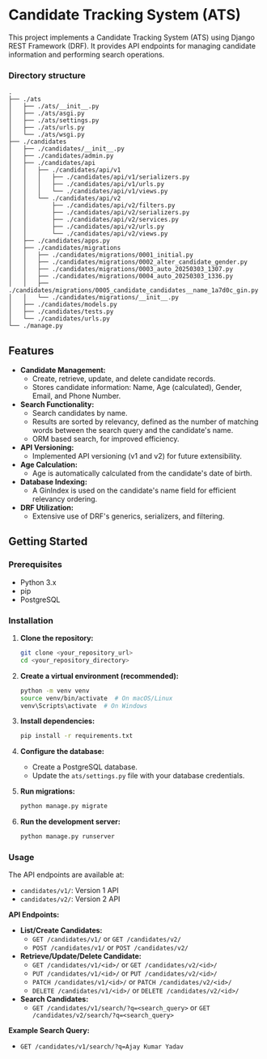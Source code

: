 # Candidate Tracking System (ATS)

This project implements a Candidate Tracking System (ATS) using Django REST Framework (DRF). It provides API endpoints for managing candidate information and performing search operations.


### Directory structure
``` 
.
├── ./ats
│   ├── ./ats/__init__.py
│   ├── ./ats/asgi.py
│   ├── ./ats/settings.py
│   ├── ./ats/urls.py
│   └── ./ats/wsgi.py
├── ./candidates
│   ├── ./candidates/__init__.py
│   ├── ./candidates/admin.py
│   ├── ./candidates/api
│   │   ├── ./candidates/api/v1
│   │   │   ├── ./candidates/api/v1/serializers.py
│   │   │   ├── ./candidates/api/v1/urls.py
│   │   │   └── ./candidates/api/v1/views.py
│   │   └── ./candidates/api/v2
│   │       ├── ./candidates/api/v2/filters.py
│   │       ├── ./candidates/api/v2/serializers.py
│   │       ├── ./candidates/api/v2/services.py
│   │       ├── ./candidates/api/v2/urls.py
│   │       └── ./candidates/api/v2/views.py
│   ├── ./candidates/apps.py
│   ├── ./candidates/migrations
│   │   ├── ./candidates/migrations/0001_initial.py
│   │   ├── ./candidates/migrations/0002_alter_candidate_gender.py
│   │   ├── ./candidates/migrations/0003_auto_20250303_1307.py
│   │   ├── ./candidates/migrations/0004_auto_20250303_1336.py
│   │   ├── ./candidates/migrations/0005_candidate_candidates__name_1a7d0c_gin.py
│   │   └── ./candidates/migrations/__init__.py
│   ├── ./candidates/models.py
│   ├── ./candidates/tests.py
│   └── ./candidates/urls.py
└── ./manage.py
```


## Features

* **Candidate Management:**
    * Create, retrieve, update, and delete candidate records.
    * Stores candidate information: Name, Age (calculated), Gender, Email, and Phone Number.
* **Search Functionality:**
    * Search candidates by name.
    * Results are sorted by relevancy, defined as the number of matching words between the search query and the candidate's name.
    * ORM based search, for improved efficiency.
* **API Versioning:**
    * Implemented API versioning (v1 and v2) for future extensibility.
* **Age Calculation:**
    * Age is automatically calculated from the candidate's date of birth.
* **Database Indexing:**
    * A GinIndex is used on the candidate's name field for efficient relevancy ordering.
* **DRF Utilization:**
    * Extensive use of DRF's generics, serializers, and filtering.

## Getting Started

### Prerequisites

* Python 3.x
* pip
* PostgreSQL

### Installation

1.  **Clone the repository:**

    ```bash
    git clone <your_repository_url>
    cd <your_repository_directory>
    ```

2.  **Create a virtual environment (recommended):**

    ```bash
    python -m venv venv
    source venv/bin/activate  # On macOS/Linux
    venv\Scripts\activate  # On Windows
    ```

3.  **Install dependencies:**

    ```bash
    pip install -r requirements.txt
    ```

4.  **Configure the database:**

    * Create a PostgreSQL database.
    * Update the `ats/settings.py` file with your database credentials.

5.  **Run migrations:**

    ```bash
    python manage.py migrate
    ```

6.  **Run the development server:**

    ```bash
    python manage.py runserver
    ```

### Usage

The API endpoints are available at:

* `candidates/v1/`: Version 1 API
* `candidates/v2/`: Version 2 API

**API Endpoints:**

* **List/Create Candidates:**
    * `GET /candidates/v1/` or `GET /candidates/v2/`
    * `POST /candidates/v1/` or `POST /candidates/v2/`
* **Retrieve/Update/Delete Candidate:**
    * `GET /candidates/v1/<id>/` or `GET /candidates/v2/<id>/`
    * `PUT /candidates/v1/<id>/` or `PUT /candidates/v2/<id>/`
    * `PATCH /candidates/v1/<id>/` or `PATCH /candidates/v2/<id>/`
    * `DELETE /candidates/v1/<id>/` or `DELETE /candidates/v2/<id>/`
* **Search Candidates:**
    * `GET /candidates/v1/search/?q=<search_query>` or `GET /candidates/v2/search/?q=<search_query>`

**Example Search Query:**

* `GET /candidates/v1/search/?q=Ajay Kumar Yadav`
